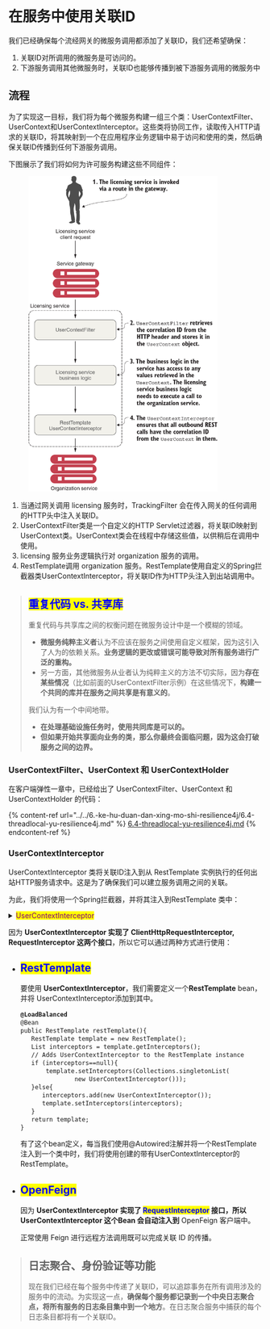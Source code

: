 # 在服务中使用关联ID

我们已经确保每个流经网关的微服务调用都添加了关联ID，我们还希望确保：

1. 关联ID对所调用的微服务是可访问的。
2. 下游服务调用其他微服务时，关联ID也能够传播到被下游服务调用的微服务中

## 流程

为了实现这一目标，我们将为每个微服务构建一组三个类：UserContextFilter、UserContext和UserContextInterceptor。这些类将协同工作，读取传入HTTP请求的关联ID，将其映射到一个在应用程序业务逻辑中易于访问和使用的类，然后确保关联ID传播到任何下游服务调用。

下图展示了我们将如何为许可服务构建这些不同组件：

<figure><img src="../../../../.gitbook/assets/image (2) (1) (1) (1) (1) (1).png" alt="" width="375"><figcaption></figcaption></figure>

1. 当通过网关调用 licensing 服务时，TrackingFilter 会在传入网关的任何调用的HTTP头中注入关联ID。
2. UserContextFilter类是一个自定义的HTTP Servlet过滤器，将关联ID映射到UserContext类。UserContext类会在线程中存储这些值，以供稍后在调用中使用。
3. licensing 服务业务逻辑执行对 organization 服务的调用。
4. RestTemplate调用 organization 服务。RestTemplate使用自定义的Spring拦截器类UserContextInterceptor，将关联ID作为HTTP头注入到出站调用中。

> ## <mark style="color:blue;">重复代码 vs. 共享库</mark>
>
> 重复代码与共享库之间的权衡问题在微服务设计中是一个模糊的领域。
>
> * **微服务纯粹主义者**认为不应该在服务之间使用自定义框架，因为这引入了人为的依赖关系。**业务逻辑的更改或错误可能导致对所有服务进行广泛的重构。**
> * 另一方面，其他微服务从业者认为纯粹主义的方法不切实际，因为**存在某些情况**（比如前面的UserContextFilter示例）在这些情况下，**构建一个共同的库并在服务之间共享是有意义的**。
>
> 我们认为有一个中间地带。
>
> * **在处理基础设施任务时，使用共同库是可以的。**
> * **但如果开始共享面向业务的类，那么你最终会面临问题，因为这会打破服务之间的边界。**

### UserContextFilter、UserContext 和 UserContextHolder

在客户端弹性一章中，已经给出了 UserContextFilter、UserContext 和 UserContextHolder 的代码：

{% content-ref url="../../6.-ke-hu-duan-dan-xing-mo-shi-resilience4j/6.4-threadlocal-yu-resilience4j.md" %}
[6.4-threadlocal-yu-resilience4j.md](../../6.-ke-hu-duan-dan-xing-mo-shi-resilience4j/6.4-threadlocal-yu-resilience4j.md)
{% endcontent-ref %}

### UserContextInterceptor

UserContextInterceptor 类将关联ID注入到从 RestTemplate 实例执行的任何出站HTTP服务请求中。这是为了确保我们可以建立服务调用之间的关联。

为此，我们将使用一个Spring拦截器，并将其注入到RestTemplate 类中：

<details>

<summary><mark style="color:purple;">UserContextInterceptor</mark> </summary>

```java
@Component
public class UserContextInterceptor implements
        ClientHttpRequestInterceptor, RequestInterceptor {
    @Override
    public ClientHttpResponse intercept(
            HttpRequest request, byte[] body, 
            ClientHttpRequestExecution execution)
            throws IOException {

        UserContext context = UserContextHolder.getContext();
        String correlationId = context.getCorrelationId();
        String authToken = context.getAuthToken();

        HttpHeaders headers = request.getHeaders();
        headers.add(UserContext.CORRELATION_ID, correlationId);
        headers.add(UserContext.AUTH_TOKEN, authToken);

        return execution.execute(request, body);
    }

    @Override
    public void apply(RequestTemplate template) {
        UserContext context = UserContextHolder.getContext();
        String correlationId = context.getCorrelationId();
        String authToken = context.getAuthToken();

        template.header(UserContext.CORRELATION_ID, correlationId)
                .header(UserContext.AUTH_TOKEN, authToken);
    }
}
```

</details>

因为 **UserContextInterceptor 实现了 ClientHttpRequestInterceptor, RequestInterceptor 这两个接口**，所以它可以通过两种方式进行使用：

*   ## <mark style="color:blue;">**RestTemplate**</mark>

    要使用 **UserContextInterceptor**，我们需要定义一个**RestTemplate** bean，并将 UserContextInterceptor添加到其中。

    <pre class="language-java"><code class="lang-java"><strong>@LoadBalanced    
    </strong>@Bean
    public RestTemplate restTemplate(){
       RestTemplate template = new RestTemplate();
       List interceptors = template.getInterceptors();
       // Adds UserContextInterceptor to the RestTemplate instance
       if (interceptors==null){    
           template.setInterceptors(Collections.singletonList(
                   new UserContextInterceptor()));
       }else{
          interceptors.add(new UserContextInterceptor());
          template.setInterceptors(interceptors);
       }
       return template;
    }
    </code></pre>

    有了这个bean定义，每当我们使用@Autowired注解并将一个RestTemplate注入到一个类中时，我们将使用创建的带有UserContextInterceptor的RestTemplate。
*   ## <mark style="color:blue;">OpenFeign</mark>

    因为 **UserContextInterceptor 实现了 **<mark style="color:blue;">**RequestInterceptor**</mark>** 接口，所以 UserContextInterceptor 这个Bean 会自动注入到** OpenFeign 客户端中。

    正常使用 Feign 进行远程方法调用既可以完成关联 ID 的传播。

> ## 日志聚合、身份验证等功能
>
> 现在我们已经在每个服务中传递了关联ID，可以追踪事务在所有调用涉及的服务中的流动。为实现这一点，**确保每个服务都记录到一个中央日志聚合点，将所有服务的日志条目集中到一个地方**。在日志聚合服务中捕获的每个日志条目都将有一个关联ID。
